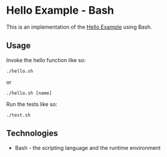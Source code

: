 # Hello Example - Bash

This is an implementation of the [Hello Example](../README.md) using Bash.

## Usage

Invoke the hello function like so:

```
./hello.sh
```

or

```
./hello.sh [name]
```

Run the tests like so:

```
./test.sh
```

## Technologies

* Bash - the scripting language and the runtime environment
